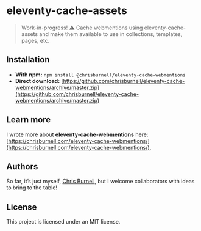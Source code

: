 # eleventy-cache-assets

> Work-in-progress! ⚠️ Cache webmentions using eleventy-cache-assets and make them available to use in collections, templates, pages, etc.

## Installation

- **With npm:** `npm install @chrisburnell/eleventy-cache-webmentions`
- **Direct download:** [https://github.com/chrisburnell/eleventy-cache-webmentions/archive/master.zip](https://github.com/chrisburnell/eleventy-cache-webmentions/archive/master.zip)

## Learn more

I wrote more about **eleventy-cache-webmentions** here: [https://chrisburnell.com/eleventy-cache-webmentions/](https://chrisburnell.com/eleventy-cache-webmentions/).

## Authors

So far, it’s just myself, [Chris Burnell](https://chrisburnell.com), but I welcome collaborators with ideas to bring to the table!

## License

This project is licensed under an MIT license.
